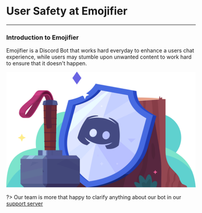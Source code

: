 # User Safety at Emojifier
---
### Introduction to Emojifier
Emojifier is a Discord Bot that works hard everyday to enhance a users chat experience, while users may stumble upon unwanted content to work hard to ensure that it doesn't happen.


![safety](../images/safety.png)

?> Our team is more that happy to clarify anything about our bot in our [support server](https://discord.gg/qGvzMas)
